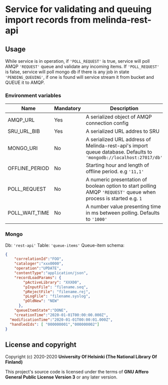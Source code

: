 # Service for validating and queuing import records from melinda-rest-api

## Usage
While service is in operation, if `'POLL_REQUEST'` is true, service will poll AMQP `'REQUEST'` queue and validate any incoming items.
If `'POLL_REQUEST'` is false, service will poll mongo db if there is any job in state `'PENDING_QUEUING'`, if one is found will service stream it from bucket and QUEUE it to AMQP.

### Environment variables
| Name           | Mandatory | Description                                                                                                        |
|----------------|-----------|--------------------------------------------------------------------------------------------------------------------|
| AMQP_URL       | Yes       | A serialized object of AMQP connection config                                                                      |
| SRU_URL_BIB    | Yes       | A serialized URL addres to SRU                                                                                     |
| MONGO_URI      | No        | A serialized URL address of Melinda-rest-api's import queue database. Defaults to `'mongodb://localhost:27017/db'` |
| OFFLINE_PERIOD | No        | Starting hour and length of offline period. e.g `'11,1'`                                                           |
| POLL_REQUEST   | No        | A numeric presentation of boolean option to start polling AMQP `'REQUEST'` queue when process is started e.g. `1`  |
| POLL_WAIT_TIME | No        | A number value presenting time in ms between polling. Defaults to `'1000'`                                         |

### Mongo
Db: `'rest-api'`
Table: `'queue-items'`
Queue-item schema:
```json
{
	"correlationId":"FOO",
	"cataloger":"xxx0000",
	"operation":"UPDATE",
	"contentType":"application/json",
	"recordLoadParams": {
        "pActiveLibrary": "XXX00",
        "pInputFile": "filename.seq",
        "pRejectFile": "filename.rej",
        "pLogFile": "filename.syslog",
        "pOldNew": "NEW"
      },
	"queueItemState":"DONE",
	"creationTime":"2020-01-01T00:00:00.000Z",
  "modificationTime":"2020-01-01T00:00:01.000Z",
  "handledIds": [ "000000001","000000002"]
}
```

## License and copyright

Copyright (c) 2020-2020 **University Of Helsinki (The National Library Of Finland)**

This project's source code is licensed under the terms of **GNU Affero General Public License Version 3** or any later version.
